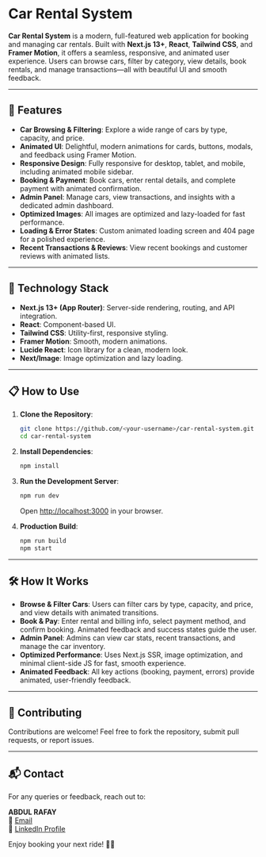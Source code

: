 # Car Rental System

**Car Rental System** is a modern, full-featured web application for booking and managing car rentals. Built with **Next.js 13+**, **React**, **Tailwind CSS**, and **Framer Motion**, it offers a seamless, responsive, and animated user experience. Users can browse cars, filter by category, view details, book rentals, and manage transactions—all with beautiful UI and smooth feedback.

---

## 🚀 Features

- **Car Browsing & Filtering**: Explore a wide range of cars by type, capacity, and price.
- **Animated UI**: Delightful, modern animations for cards, buttons, modals, and feedback using Framer Motion.
- **Responsive Design**: Fully responsive for desktop, tablet, and mobile, including animated mobile sidebar.
- **Booking & Payment**: Book cars, enter rental details, and complete payment with animated confirmation.
- **Admin Panel**: Manage cars, view transactions, and insights with a dedicated admin dashboard.
- **Optimized Images**: All images are optimized and lazy-loaded for fast performance.
- **Loading & Error States**: Custom animated loading screen and 404 page for a polished experience.
- **Recent Transactions & Reviews**: View recent bookings and customer reviews with animated lists.

---

## 🎨 Technology Stack

- **Next.js 13+ (App Router)**: Server-side rendering, routing, and API integration.
- **React**: Component-based UI.
- **Tailwind CSS**: Utility-first, responsive styling.
- **Framer Motion**: Smooth, modern animations.
- **Lucide React**: Icon library for a clean, modern look.
- **Next/Image**: Image optimization and lazy loading.

---

## 📋 How to Use

1. **Clone the Repository**:
   ```bash
   git clone https://github.com/<your-username>/car-rental-system.git
   cd car-rental-system
   ```

2. **Install Dependencies**:
   ```bash
   npm install
   ```

3. **Run the Development Server**:
   ```bash
   npm run dev
   ```
   Open [http://localhost:3000](http://localhost:3000) in your browser.

4. **Production Build**:
   ```bash
   npm run build
   npm start
   ```

---

## 🛠️ How It Works

- **Browse & Filter Cars**: Users can filter cars by type, capacity, and price, and view details with animated transitions.
- **Book & Pay**: Enter rental and billing info, select payment method, and confirm booking. Animated feedback and success states guide the user.
- **Admin Panel**: Admins can view car stats, recent transactions, and manage the car inventory.
- **Optimized Performance**: Uses Next.js SSR, image optimization, and minimal client-side JS for fast, smooth experience.
- **Animated Feedback**: All key actions (booking, payment, errors) provide animated, user-friendly feedback.

---

## 🤝 Contributing

Contributions are welcome! Feel free to fork the repository, submit pull requests, or report issues.

---

## 📬 Contact

For any queries or feedback, reach out to:

**ABDUL RAFAY**  
📧 [Email](mailto:lifewithabdulrafay@gmail.com)  
🔗 [LinkedIn Profile](https://www.linkedin.com/in/aabdulrafay/)

Enjoy booking your next ride! 🚗✨